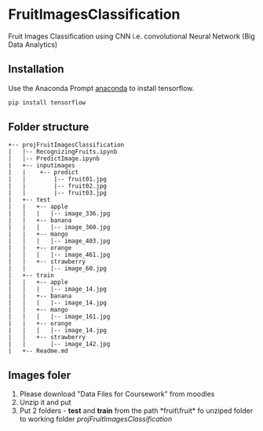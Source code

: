 # FruitImagesClassification
Fruit Images Classification using CNN i.e. convolutional Neural Network (Big Data Analytics)

## Installation

Use the Anaconda Prompt [anaconda](https://anaconda.org/conda-forge/prompt) to install tensorflow.

```bash
pip install tensorflow
```

## Folder structure

```
+-- projFruitImagesClassification
|   |-- RecognizingFruits.ipynb
|   |-- PredictImage.ipynb
|   +-- inputimages
|   |    +-- predict
|   |        |-- fruit01.jpg
|   |        |-- fruit02.jpg
|   |        |-- fruit03.jpg
|   +-- test
|   |   +-- apple
|   |   |   |-- image_336.jpg
|   |   +-- banana
|   |   |   |-- image_360.jpg
|   |   +-- mango
|   |   |   |-- image_403.jpg
|   |   +-- orange
|   |   |   |-- image_461.jpg
|   |   +-- strawberry
|   |       |-- image_60.jpg
|   +-- train
|   |   +-- apple
|   |   |   |-- image_14.jpg
|   |   +-- banana
|   |   |   |-- image_14.jpg
|   |   +-- mango
|   |   |   |-- image_161.jpg
|   |   +-- orange
|   |   |   |-- image_14.jpg
|   |   +-- strawberry
|   |       |-- image_142.jpg
|   +-- Readme.md
```

## Images foler
1. Please download "Data Files for Coursework" from moodles 
2. Unzip it and put 
3. Put 2 folders - **test** and **train** from the path *fruit\fruit\* fo unziped folder to working folder *projFruitImagesClassification*
